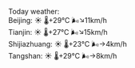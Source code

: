 Today weather:  
Beijing: ☀️   🌡️+29°C 🌬️↘11km/h  
Tianjin: ☀️   🌡️+27°C 🌬️↘15km/h  
Shijiazhuang: ☀️   🌡️+23°C 🌬️→4km/h  
Tangshan: ☀️   🌡️+29°C 🌬️→8km/h  
